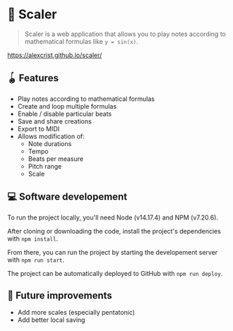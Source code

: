 # 📼 Scaler

> Scaler is a web application that allows you to play notes according to mathematical formulas like `y = sin(x)`. 

https://alexcrist.github.io/scaler/

## 🪀 Features

* Play notes according to mathematical formulas
* Create and loop multiple formulas
* Enable / disable particular beats
* Save and share creations
* Export to MIDI
* Allows modification of:
  * Note durations
  * Tempo
  * Beats per measure
  * Pitch range
  * Scale

## 💻 Software developement

To run the project locally, you'll need Node (v14.17.4) and NPM (v7.20.6).

After cloning or downloading the code, install the project's dependencies with `npm install`.

From there, you can run the project by starting the developement server with `npm run start`.

The project can be automatically deployed to GitHub with `npm run deploy`.

## 🔭 Future improvements

* Add more scales (especially pentatonic)
* Add better local saving
